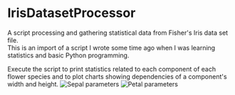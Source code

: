 # IrisDatasetProcessor
A script processing and gathering statistical data from Fisher's Iris data set file.  
This is an import of a script I wrote some time ago when I was learning statistics and basic Python programming.  
  
Execute the script to print statistics related to each component of each flower species and to plot charts showing dependencies of a component's width and height.
![Sepal parameters](https://i.imgur.com/HfUeXpf.png)
![Petal parameters](https://i.imgur.com/5XUfuJe.png)